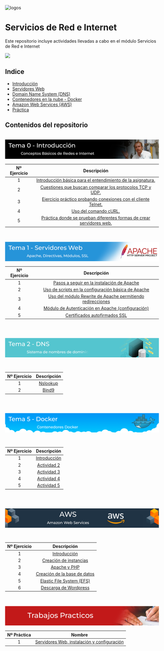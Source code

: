 <img src=".\Logos\all.png" alt="logos" width="600"/>

<br>

# Servicios de Red e Internet
Este repositorio incluye actividades llevadas a cabo en el módulo Servicios de Red e Internet

<img src="./Practica 1º Trimestre/rsc/img/banner.png">

## Indice

- [Introducción ](./Tema%200/Ejercicios.md)
- [Servidores Web ](./Tema%201/Ejercicios.md)
- [Domain Name System (DNS)](./Tema%202/Ejercicios.md)
- [Contenedores en la nube - Docker](./Tema%205%20-%20Docker/ejercicios.md)
- [Amazon Web Services (AWS)](./Tema%204%20AWS/Ejercicios.md)
- [Práctica](./Practica%201º%20Trimestre/Practica1.md)

## Contenidos del repositorio

<br>

<img src="./Tema0.png">

<br>

| Nº Ejercicio | Descripción  |
|:-:|:-:|
| 1 | [Introducción básica para el entendimiento de la asignatura.](./Tema%200/Ejercicios.md#ejercicio-1---introducción-)| 
| 2 | [Cuestiones que buscan comparar los protocolos TCP y UDP.](./Tema%200/Ejercicios.md#ejercicio-2---udp-and-tcp-comparison-of-transport-protocol-) |
| 3 | [Ejercicio práctico probando conexiones con el cliente Telnet.](./Tema%200/Ejercicios.md#ejercicio-3---práctica-telnethttp-) |
| 4 | [Uso del comando cURL.](./Tema%200/Ejercicios.md#ejercicio-4---usando-curl-) |
| 5 | [Práctica donde se prueban diferentes formas de crear servidores web.](./Tema%200/Ejercicios.md#ejercicio-5---práctica-a-servidor-web-) |

<br>
<br>

<img src="./Tema1.png">

<br>

| Nº Ejercicio | Descripción  |
|:-:|:-:|
| 1 | [Pasos a seguir en la instalación de Apache](./Tema%201/Ejercicios.md#actividad-1)  |
| 2 | [Uso de scripts en la configuración básica de Apache](./Tema%201/Ejercicios.md#actividad-2)  |
| 3 | [Uso del módulo Rewrite de Apache permitiendo redirecciones](./Tema%201/Ejercicios.md#habilitando-el-módulo-rewrite)  |
| 4 | [Módulo de Autenticación en Apache (configuración)](./Tema%201/Ejercicios.md#creación-de-usuarios) |
| 5 | [Certificados autofirmados SSL](./Tema%201/Ejercicios.md#)  |

<br>
<br>

[<img src="./Tema2.png">](./Tema%202/Ejercicios.md)

<br>

| Nº Ejercicio | Descripción  |
|:-:|:-:|
| 1 | [Nslookup](./Tema%202/Ejercicios.md)  |
| 2 | [Bind9](./Tema%202/Ejercicios.md)  |
    

<br>
<br>

[<img src="./Tema5.png">](./Tema%205%20-%20Docker/ejercicios.md)

<br>

| Nº Ejercicio | Descripción  |
|:-:|:-:|
| 1 | [Introducción](./Tema%205%20-%20Docker/ejercicios.md)  |
| 2 | [Actividad 2](./Tema%205%20-%20Docker/ejercicios.md#Actividad-2)  |
| 3 | [Actividad 3](./Tema%205%20-%20Docker/ejercicios.md)  |
| 4 | [Actividad 4](./Tema%205%20-%20Docker/ejercicios.md)  |
| 5 | [Actividad 5](./Tema%205%20-%20Docker/ejercicios.md)  |

    

<br>
<br>

[<img src="./Tema4_AWS.png">](./Tema%204%20AWS/Ejercicios.md)

<br>

| Nº Ejercicio | Descripción  |
|:-:|:-:|
| 1 | [Introducción](./Tema%204%20AWS/Ejercicios.md#Introducción)  |
| 2 | [Creación de instancias](./Tema%204%20AWS/Ejercicios.md#creación-de-instancias)  |
| 3 | [Apache y PHP](./Tema%204%20AWS/Ejercicios.md#apache-y-php)  |
| 4 | [Creación de la base de datos](./Tema%204%20AWS/Ejercicios.md#creación-de-la-base-de-datos)  |
| 5 | [Elastic File System (EFS)](./Tema%204%20AWS/Ejercicios.md#elastic-file-system-efs)  |
| 6 | [Descarga de Wordpress](./Tema%204%20AWS/Ejercicios.md#descarga-de-wordpress)  |
    

<br>
<br>

<img src="./PR.png">

<br>

| Nº Práctica | Nombre  |
|:-:|:-:|
| 1 | [Servidores Web, instalación y configuración](./Practica%201º%20Trimestre/Practica1.md)| 
